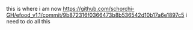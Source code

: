 this is where i am now
https://github.com/schorchi-GH/efood_v1.1/commit/9b872316f0366473b8b536542d10b17a6e1897c5
i need to do all this
